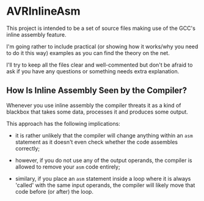 AVRInlineAsm
============

This project is intended to be a set of source files making use of the GCC's
inline assembly feature.

I'm going rather to include practical (or showing how it works/why you need to
do it this way) examples as you can find the theory on the net.

I'll try to keep all the files clear and well-commented but don't be afraid to
ask if you have any questions or something needs extra explanation.

How Is Inline Assembly Seen by the Compiler?
--------------------------------------------

Whenever you use inline assembly the compiler threats it as a kind of blackbox
that takes some data, processes it and produces some output.

This approach has the following implications:

*   it is rather unlikely that the compiler will change anything within an `asm`
    statement as it doesn't even check whether the code assembles correctly;

*   however, if you do not use any of the output operands, the compiler is
    allowed to remove your `asm` code entirely;

*   similary, if you place an `asm` statement inside a loop where it is always
    'called' with the same input operands, the compiler will likely move that
    code before (or after) the loop.
